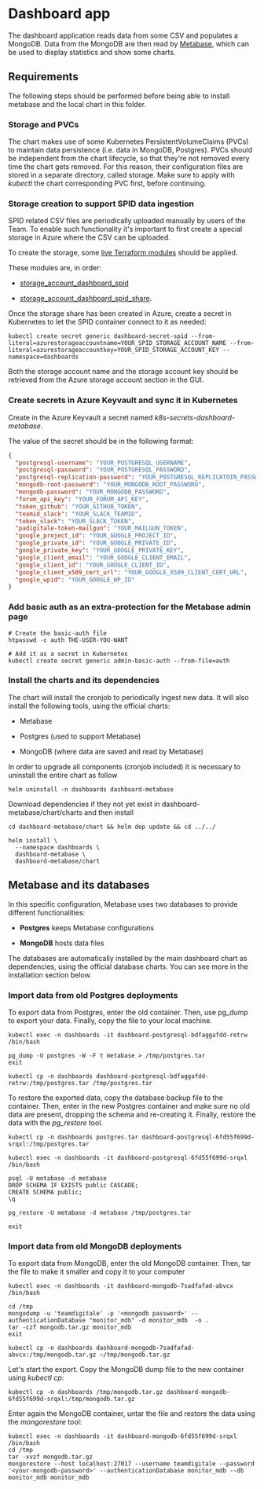 # Dashboard app

The dashboard application reads data from some CSV and populates a MongoDB. Data from the MongoDB are then read by [Metabase](https://metabase.com/), which can be used to display statistics and show some charts.

## Requirements

The following steps should be performed before being able to install metabase and the local chart in this folder.

### Storage and PVCs

The chart makes use of some Kubernetes PersistentVolumeClaims (PVCs) to maintain data persistence (i.e. data in MongoDB, Postgres). PVCs should be independent from the chart lifecycle, so that they're not removed every time the chart gets removed. For this reason, their configuration files are stored in a separate directory, called storage.
Make sure to apply with *kubectl* the chart corresponding PVC first, before continuing.

### Storage creation to support SPID data ingestion

SPID related CSV files are periodically uploaded manually by users of the Team. To enable such functionality it's important to first create a special storage in Azure where the CSV can be uploaded.

To create the storage, some [live Terraform modules](https://github.com/teamdigitale/dpt-services-infra-tf-live) should be applied.

These modules are, in order:

* [storage_account_dashboard_spid](https://github.com/teamdigitale/dpt-services-infra-tf-live/tree/dev/westeurope/storage_account_dashboard_spid)

* [storage_account_dashboard_spid_share](https://github.com/teamdigitale/dpt-services-infra-tf-live/tree/dev/westeurope/storage_account_dashboard_spid_share).

Once the storage share has been created in Azure, create a secret in Kubernetes to let the SPID container connect to it as needed:

```shell
kubectl create secret generic dashboard-secret-spid --from-literal=azurestorageaccountname=YOUR_SPID_STORAGE_ACCOUNT_NAME --from-literal=azurestorageaccountkey=YOUR_SPID_STORAGE_ACCOUNT_KEY --namespace=dashboards
```

Both the storage account name and the storage account key should be retrieved from the Azure storage account section in the GUI.

### Create secrets in Azure Keyvault and sync it in Kubernetes

Create in the Azure Keyvault a secret named *k8s-secrets-dashboard-metabase*.

The value of the secret should be in the following format:

```json
{
  "postgresql-username": "YOUR_POSTGRESQL_USERNAME",
  "postgresql-password": "YOUR_POSTGRESQL_PASSWORD",
  "postgresql-replication-password": "YOUR_POSTGRESQL_REPLICATOIN_PASSWORD",
  "mongodb-root-password": "YOUR_MONGODB_ROOT_PASSWORD",
  "mongodb-password": "YOUR_MONGODB_PASSWORD",
  "forum_api_key": "YOUR_FORUM_API_KEY",
  "token_github": "YOUR_GITHUB_TOKEN",
  "teamid_slack": "YOUR_SLACK_TEAMID",
  "token_slack": "YOUR_SLACK_TOKEN",
  "padigitale-token-mailgun": "YOUR_MAILGUN_TOKEN",
  "google_project_id": "YOUR_GOOGLE_PROJECT_ID",
  "google_private_id": "YOUR_GOOGLE_PRIVATE_ID",
  "google_private_key": "YOUR_GOOGLE_PRIVATE_KEY",
  "google_client_email": "YOUR_GOOGLE_CLIENT_EMAIL",
  "google_client_id": "YOUR_GOOGLE_CLIENT_ID",
  "google_client_x509_cert_url": "YOUR_GOOGLE_X509_CLIENT_CERT_URL",
  "google_wpid": "YOUR_GOOGLE_WP_ID"
}
```

### Add basic auth as an extra-protection for the Metabase admin page

```shell
# Create the basic-auth file
htpasswd -c auth THE-USER-YOU-WANT

# Add it as a secret in Kubernetes
kubectl create secret generic admin-basic-auth --from-file=auth
```

### Install the charts and its dependencies

The chart will install the cronjob to periodically ingest new data. It will also install the following tools, using the official charts:

* Metabase

* Postgres (used to support Metabase)

* MongoDB (where data are saved and read by Metabase)

In order to upgrade all components (cronjob included) it is necessary to uninstall the entire chart as follow

```shell
helm uninstall -n dashboards dashboard-metabase
```

Download dependencies if they not yet exist in dashboard-metabase/chart/charts and then install
```shell
cd dashboard-metabase/chart && helm dep update && cd ../../

helm install \
  --namespace dashboards \
  dashboard-metabase \
  dashboard-metabase/chart
```
## Metabase and its databases

In this specific configuration, Metabase uses two databases to provide different functionalities:

* **Postgres** keeps Metabase configurations

* **MongoDB** hosts data files

The databases are automatically installed by the main dashboard chart as dependencies, using the official database charts. You can see more in the installation section below.

### Import data from old Postgres deployments

To export data from Postgres, enter the old container. Then, use pg_dump to export your data. Finally, copy the file to your local machine.

```shell
kubectl exec -n dashboards -it dashboard-postgresql-bdfaggafdd-retrw /bin/bash

pg_dump -U postgres -W -F t metabase > /tmp/postgres.tar
exit

kubectl cp -n dashboards dashboard-postgresql-bdfaggafdd-retrw:/tmp/postgres.tar /tmp/postgres.tar
```

To restore the exported data, copy the database backup file to the container. Then, enter in the new Postgres container and make sure no old data are present, dropping the schema and re-creating it. Finally, restore the data with the *pg_restore* tool.

```shell
kubectl cp -n dashboards postgres.tar dashboard-postgresql-6fd55f699d-srqxl:/tmp/postgres.tar

kubectl exec -n dashboards -it dashboard-postgresql-6fd55f699d-srqxl /bin/bash

psql -U metabase -d metabase
DROP SCHEMA IF EXISTS public CASCADE;
CREATE SCHEMA public;
\q

pg_restore -U metabase -d metabase /tmp/postgres.tar

exit
```

### Import data from old MongoDB deployments

To export data from MongoDB, enter the old MongoDB container. Then, tar the file to make it smaller and copy it to your computer

```shell
kubectl exec -n dashboards -it dashboard-mongodb-7sadfafad-abvcx /bin/bash

cd /tmp
mongodump -u 'teamdigitale' -p '<mongodb password>' --authenticationDatabase "monitor_mdb" -d monitor_mdb  -o .
tar -czf mongodb.tar.gz monitor_mdb
exit

kubectl cp -n dashboards dashboard-mongodb-7sadfafad-abvcx:/tmp/mongodb.tar.gz ~/tmp/mongodb.tar.gz
```

Let's start the export. Copy the MongoDB dump file to the new container using *kubectl cp*:

```shell
kubectl cp -n dashboards /tmp/mongodb.tar.gz dashboard-mongodb-6fd55f699d-srqxl:/tmp/mongodb.tar.gz
```

Enter again the MongoDB container, untar the file and restore the data using the *mongorestore* tool:

```shell
kubectl exec -n dashboards -it dashboard-mongodb-6fd55f699d-srqxl /bin/bash
cd /tmp
tar -xvzf mongodb.tar.gz
mongorestore --host localhost:27017 --username teamdigitale --password '<your-mongodb-password>' --authenticationDatabase monitor_mdb --db monitor_mdb monitor_mdb
```
